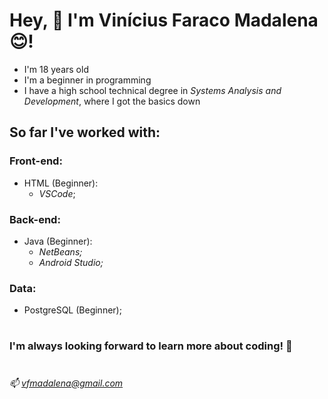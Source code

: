 # Hey, 👋 I'm **Vinícius Faraco Madalena** 😊!

- I'm 18 years old
- I'm a beginner in programming
- I have a high school technical degree in *Systems Analysis and Development*, where I got the basics down


## So far I've worked with:

   ### **Front-end:**
   - HTML (Beginner): 
     - *VSCode*;
     
   ### **Back-end:**
   - Java (Beginner): 
     - *NetBeans;*
     - *Android Studio;*
     
   ### **Data:**
   - PostgreSQL (Beginner);
#
### **I'm always looking forward to learn more about coding! 🤗**
#

*📫 vfmadalena@gmail.com*
